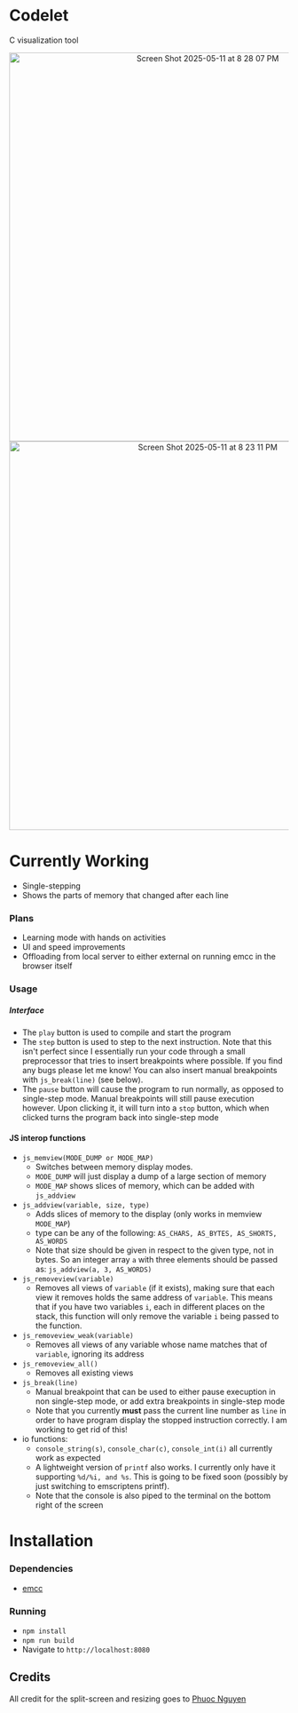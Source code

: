 # Codelet

C visualization tool
<p align="center">
<img width="700" alt="Screen Shot 2025-05-11 at 8 28 07 PM" src="https://github.com/user-attachments/assets/7257c92d-f796-4367-8075-ce12c25d3894" />
<img width="700" alt="Screen Shot 2025-05-11 at 8 23 11 PM" src="https://github.com/user-attachments/assets/c2bef6a0-b9d8-4448-858c-57b89753a3cb" />
</p>

# Currently Working
* Single-stepping
* Shows the parts of memory that changed after each line

### Plans
* Learning mode with hands on activities
* UI and speed improvements
* Offloading from local server to either external on running emcc in the browser itself

### Usage

##### Interface
* The `play` button is used to compile and start the program
* The `step` button is used to step to the next instruction. Note that this isn't perfect since I essentially run your code through a small preprocessor that tries to insert breakpoints where possible. If you find any bugs please let me know! You can also insert manual breakpoints with `js_break(line)` (see below).
* The `pause` button will cause the program to run normally, as opposed to single-step mode. Manual breakpoints will still pause execution however. Upon clicking it, it will turn into a `stop` button, which when clicked turns the program back into single-step mode
#### JS interop functions
* `js_memview(MODE_DUMP or MODE_MAP)`
    * Switches between memory display modes. 
    * `MODE_DUMP` will just display a dump of a large section of memory
    * `MODE_MAP` shows slices of memory, which can be added with `js_addview`
* `js_addview(variable, size, type)`
    * Adds slices of memory to the display (only works in memview `MODE_MAP`)
    * type can be any of the following: `AS_CHARS, AS_BYTES, AS_SHORTS, AS_WORDS` 
    * Note that size should be given in respect to the given type, not in bytes. So an integer array `a` with three elements should be passed as: `js_addview(a, 3, AS_WORDS)`
* `js_removeview(variable)`
    * Removes all views of `variable` (if it exists), making sure that each view it removes holds the same address of `variable`. This means that if you have two variables `i`, each in different places on the stack, this function will only remove the variable `i` being passed to the function.
* `js_removeview_weak(variable)`
    * Removes all views of any variable whose name matches that of `variable`, ignoring its address
* `js_removeview_all()`
    * Removes all existing views
* `js_break(line)`
    * Manual breakpoint that can be used to either pause execuption in non single-step mode, or add extra breakpoints in single-step mode
    * Note that you currently **must** pass the current line number as `line` in order to have program display the stopped instruction correctly. I am working to get rid of this!
* io functions:
    * `console_string(s)`, `console_char(c)`, `console_int(i)` all currently work as expected
    * A lightweight version of `printf` also works. I currently only have it supporting `%d/%i, and %s`. This is going to be fixed soon (possibly by just switching to emscriptens printf).
    * Note that the console is also piped to the terminal on the bottom right of the screen


# Installation
### Dependencies
* [emcc](https://emscripten.org/docs/getting_started/downloads.html)

### Running
* `npm install` 
* `npm run build`
* Navigate to `http://localhost:8080`

## Credits
All credit for the split-screen and resizing goes to [Phuoc Nguyen](https://phuoc.ng/collection/html-dom/create-resizable-split-views/)
